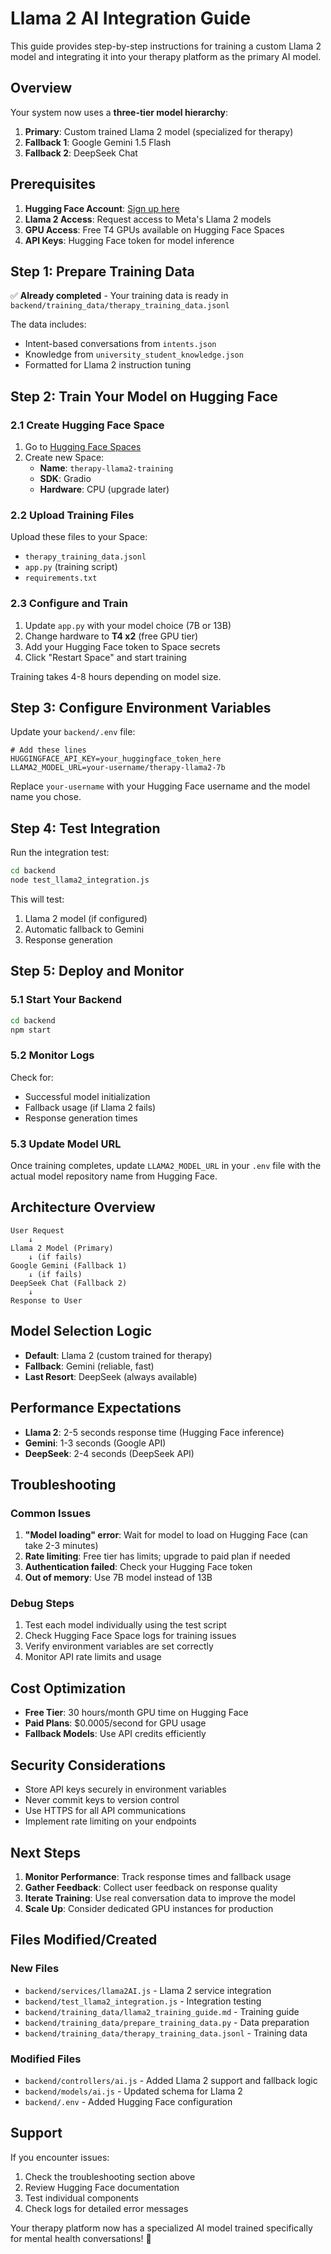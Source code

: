 # Llama 2 AI Integration Guide

This guide provides step-by-step instructions for training a custom Llama 2 model and integrating it into your therapy platform as the primary AI model.

## Overview

Your system now uses a **three-tier model hierarchy**:
1. **Primary**: Custom trained Llama 2 model (specialized for therapy)
2. **Fallback 1**: Google Gemini 1.5 Flash
3. **Fallback 2**: DeepSeek Chat

## Prerequisites

1. **Hugging Face Account**: [Sign up here](https://huggingface.co)
2. **Llama 2 Access**: Request access to Meta's Llama 2 models
3. **GPU Access**: Free T4 GPUs available on Hugging Face Spaces
4. **API Keys**: Hugging Face token for model inference

## Step 1: Prepare Training Data

✅ **Already completed** - Your training data is ready in `backend/training_data/therapy_training_data.jsonl`

The data includes:
- Intent-based conversations from `intents.json`
- Knowledge from `university_student_knowledge.json`
- Formatted for Llama 2 instruction tuning

## Step 2: Train Your Model on Hugging Face

### 2.1 Create Hugging Face Space

1. Go to [Hugging Face Spaces](https://huggingface.co/spaces)
2. Create new Space:
   - **Name**: `therapy-llama2-training`
   - **SDK**: Gradio
   - **Hardware**: CPU (upgrade later)

### 2.2 Upload Training Files

Upload these files to your Space:
- `therapy_training_data.jsonl`
- `app.py` (training script)
- `requirements.txt`

### 2.3 Configure and Train

1. Update `app.py` with your model choice (7B or 13B)
2. Change hardware to **T4 x2** (free GPU tier)
3. Add your Hugging Face token to Space secrets
4. Click "Restart Space" and start training

Training takes 4-8 hours depending on model size.

## Step 3: Configure Environment Variables

Update your `backend/.env` file:

```env
# Add these lines
HUGGINGFACE_API_KEY=your_huggingface_token_here
LLAMA2_MODEL_URL=your-username/therapy-llama2-7b
```

Replace `your-username` with your Hugging Face username and the model name you chose.

## Step 4: Test Integration

Run the integration test:

```bash
cd backend
node test_llama2_integration.js
```

This will test:
1. Llama 2 model (if configured)
2. Automatic fallback to Gemini
3. Response generation

## Step 5: Deploy and Monitor

### 5.1 Start Your Backend

```bash
cd backend
npm start
```

### 5.2 Monitor Logs

Check for:
- Successful model initialization
- Fallback usage (if Llama 2 fails)
- Response generation times

### 5.3 Update Model URL

Once training completes, update `LLAMA2_MODEL_URL` in your `.env` file with the actual model repository name from Hugging Face.

## Architecture Overview

```
User Request
    ↓
Llama 2 Model (Primary)
    ↓ (if fails)
Google Gemini (Fallback 1)
    ↓ (if fails)
DeepSeek Chat (Fallback 2)
    ↓
Response to User
```

## Model Selection Logic

- **Default**: Llama 2 (custom trained for therapy)
- **Fallback**: Gemini (reliable, fast)
- **Last Resort**: DeepSeek (always available)

## Performance Expectations

- **Llama 2**: 2-5 seconds response time (Hugging Face inference)
- **Gemini**: 1-3 seconds (Google API)
- **DeepSeek**: 2-4 seconds (DeepSeek API)

## Troubleshooting

### Common Issues

1. **"Model loading" error**: Wait for model to load on Hugging Face (can take 2-3 minutes)
2. **Rate limiting**: Free tier has limits; upgrade to paid plan if needed
3. **Authentication failed**: Check your Hugging Face token
4. **Out of memory**: Use 7B model instead of 13B

### Debug Steps

1. Test each model individually using the test script
2. Check Hugging Face Space logs for training issues
3. Verify environment variables are set correctly
4. Monitor API rate limits and usage

## Cost Optimization

- **Free Tier**: 30 hours/month GPU time on Hugging Face
- **Paid Plans**: $0.0005/second for GPU usage
- **Fallback Models**: Use API credits efficiently

## Security Considerations

- Store API keys securely in environment variables
- Never commit keys to version control
- Use HTTPS for all API communications
- Implement rate limiting on your endpoints

## Next Steps

1. **Monitor Performance**: Track response times and fallback usage
2. **Gather Feedback**: Collect user feedback on response quality
3. **Iterate Training**: Use real conversation data to improve the model
4. **Scale Up**: Consider dedicated GPU instances for production

## Files Modified/Created

### New Files
- `backend/services/llama2AI.js` - Llama 2 service integration
- `backend/test_llama2_integration.js` - Integration testing
- `backend/training_data/llama2_training_guide.md` - Training guide
- `backend/training_data/prepare_training_data.py` - Data preparation
- `backend/training_data/therapy_training_data.jsonl` - Training data

### Modified Files
- `backend/controllers/ai.js` - Added Llama 2 support and fallback logic
- `backend/models/ai.js` - Updated schema for Llama 2
- `backend/.env` - Added Hugging Face configuration

## Support

If you encounter issues:
1. Check the troubleshooting section above
2. Review Hugging Face documentation
3. Test individual components
4. Check logs for detailed error messages

Your therapy platform now has a specialized AI model trained specifically for mental health conversations! 🎉